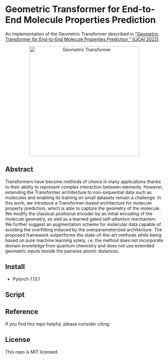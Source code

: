 # Geometric Transformer for End-to-End Molecule Properties Prediction

An implementation of the Geometric Transformer described in ["Geometric Transformer for End-to-End Molecule Properties Prediction
" (IJCAI 2022)](https://arxiv.org/abs/2110.13721).

<p align="center">
<img src="https://user-images.githubusercontent.com/10303791/159278549-d00ab6ee-6e54-473e-b62a-8acdcd079253.PNG" alt="Geometric Transformer"
width="350px"></p>

## Abstract

Transformers have become methods of choice in many applications thanks to their ability to represent complex interaction between elements. 
However, extending the Transformer architecture to non-sequential data such as molecules and enabling its training on small datasets remain a challenge. 
In this work, we introduce a Transformer-based architecture for molecule property prediction, which is able to capture the geometry of the molecule. 
We modify the classical positional encoder by an initial encoding of the molecule geometry, as well as a learned gated self-attention mechanism. 
We further suggest an augmentation scheme for molecular data capable of avoiding the overfitting induced by the overparameterized architecture. 
The proposed framework outperforms the state-of-the-art methods while being based on pure machine learning solely, i.e. the method does not incorporate domain knowledge from quantum chemistry and does not use extended geometric inputs beside the pairwise atomic distances.


## Install
- Pytorch 1.13.1

## Script

## Reference
If you find this repo helpful, please consider citing:
    
## License
This repo is MIT licensed.
